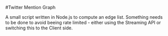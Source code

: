 #Twitter Mention Graph

A small script written in Node.js to compute an edge list.
Something needs to be done to avoid beeing rate limited - either using the Streaming API or switching this to the Client side.
